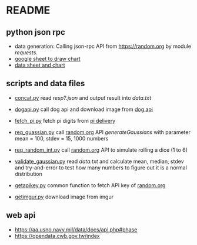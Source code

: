 # README

## python json rpc

* data generation:
  Calling json-rpc API from <https://random.org> by module *requests*.
* [google sheet to draw chart](https://www.benlcollins.com/spreadsheets/histogram-in-google-sheets/)
* [data sheet and chart](https://docs.google.com/spreadsheets/d/1yi2goF-OSH_rKFlH2_A7yfTvG3HU46xLPHsHz1wlOj4/edit#gid=1453399585)

## scripts and data files

* [concat.py](./concat.py)
  read *resp?.json* and output result into *data.txt*

* [dogapi.py](./dogapi.py)
  call dog api and download image from [dog api](https://dog.ceo/api/breeds/image/random)

* [fetch_pi.py](./fetch_pi.py)
  fetch pi digits from [pi delivery](https://api.pi.delivery/v1/pi)

* [req_guassian.py](./req_guassian.py)
  call [random.org](https://www.random.org/) API *generateGaussians* with parameter
  mean = 100, stdev = 15, 1000 numbers

* [req_random_int.py](./req_random_int.py)
  call [random.org](https://www.random.org/) API to simulate rolling a dice (1 to 6)

* [validate_gaussian.py](./validate_gaussian.py)
  read *data.txt* and calculate mean, median, stdev
  and try-and-error to test how many numbers to figure out it is a normal distribution

* [getapikey.py](./getapikey.py)
  common function to fetch API key of [random.org](https://www.random.org/)

* [getimgur.py](./getimgur.py)
  download image from imgur

## web api

* <https://aa.usno.navy.mil/data/docs/api.php#phase>
* <https://opendata.cwb.gov.tw/index>

